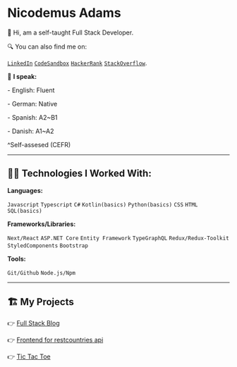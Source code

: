 # Nicodemus Adams
  
👋 Hi, am a self-taught Full Stack Developer.

🔍 You can also find me on:

[`LinkedIn`](https://www.linkedin.com/in/nicodemus-adams) [`CodeSandbox`](https://codesandbox.io/u/adamni21) [`HackerRank`](https://www.hackerrank.com/adams_nicodemus) [`StackOverflow`](https://stackoverflow.com/users/16441971/adamni21).

💬 **I speak:**

\- English: Fluent

\- German: Native

\- Spanish: A2~B1

\- Danish: A1~A2

^Self-assesed (CEFR)

---


## 👨‍💻 **Technologies I Worked With:**

**Languages:**

`Javascript` `Typescript` `C#` `Kotlin(basics)` `Python(basics)` `CSS` `HTML` `SQL(basics)`

**Frameworks/Libraries:**

`Next/React` `ASP.NET Core` `Entity Framework` `TypeGraphQL` `Redux/Redux-Toolkit` `StyledComponents` `Bootstrap`

**Tools:**

`Git/Github` `Node.js/Npm` 

---

## 🏗 My Projects

👉 [Full Stack Blog](https://github.com/adamni21/Full_stack_blog-practice-project-)

👉 [Frontend for restcountries api](https://github.com/adamni21/Rest-countries-Api-client)

👉 [Tic Tac Toe](https://github.com/adamni21/tic-tac-toe)

### 
